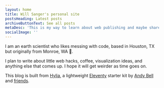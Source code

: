 ```yaml
---
layout: home
title: Will Sanger's personal site
postsHeading: Latest posts
archiveButtonText: See all posts
metaDesc: 'This is my way to learn about web publishing and maybe share something useful at the same time.'
socialImage: ''
---
```


I am an earth scientist who likes messing with code, based in Houston, TX but originally from Monroe, WA 💚.

I plan to write about little web hacks, coffee, visualization ideas, and anything else that comes up. I hope it will get weirder as time goes on.

This blog is built from [Hylia](https://hylia.website), a lightweight [Eleventy](https://11ty.io) starter kit by [Andy Bell](https://twitter.com/hankchizljaw) and [friends](https://github.com/aarongustafson/hylia/graphs/contributors).
